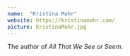 ```yaml
---
name:  "Kristina Mahr"
website: https://kristinamahr.com/
picture: KristinaMahr.jpg
---
```

The author of *All That We See or Seem*.